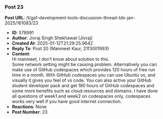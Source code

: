 ### Post 23
**Post URL**: /t/ga1-development-tools-discussion-thread-tds-jan-2025/161083/23
- **ID**: 578991
- **Author**: Jivraj Singh Shekhawat (Jivraj)
- **Created At**: 2025-01-12T21:29:25.964Z
- **Reply To**: Post 20 (Manmeet Kaur, 21f3001993)
- **Content**:  
  Hi manmeet,
I don’t know about solution to this.<br>
Some network setting might be causing problem.
Alternatively you can make use of GitHub codespaces which provides 120 hours of free run time in a month. With GitHub codespaces you can use Ubuntu os, and visually it gives you feel of vs code. You can also active your GitHub student developer pack and get 180 hours of GitHub codespaces and some more benefits such as cloud resources and domains.
I have done all questions of week1 and week2 on codespaces only, codespaces works very well if you have good internet connection.
- **Reactions**: None
- **Post Number**: 23

